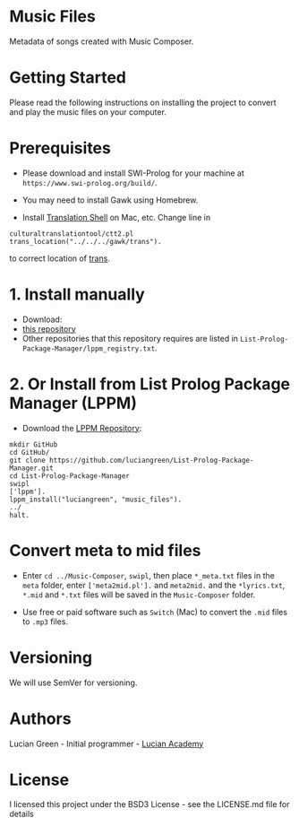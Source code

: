 # Music Files

Metadata of songs created with Music Composer.

# Getting Started

Please read the following instructions on installing the project to convert and play the music files on your computer.

# Prerequisites

* Please download and install SWI-Prolog for your machine at `https://www.swi-prolog.org/build/`.

* You may need to install Gawk using Homebrew.

* Install <a href="https://github.com/soimort/translate-shell">Translation Shell</a> on Mac, etc.
Change line in
```
culturaltranslationtool/ctt2.pl
trans_location("../../../gawk/trans").
```
to correct location of <a href="https://github.com/soimort/translate-shell">trans</a>.

# 1. Install manually

* Download:
* <a href="https://github.com/luciangreen/music_files">this repository</a>
* Other repositories that this repository requires are listed in `List-Prolog-Package-Manager/lppm_registry.txt`.

# 2. Or Install from List Prolog Package Manager (LPPM)

* Download the <a href="https://github.com/luciangreen/List-Prolog-Package-Manager">LPPM Repository</a>:

```
mkdir GitHub
cd GitHub/
git clone https://github.com/luciangreen/List-Prolog-Package-Manager.git
cd List-Prolog-Package-Manager
swipl
['lppm'].
lppm_install("luciangreen", "music_files").
../
halt.
```

# Convert meta to mid files

* Enter `cd ../Music-Composer`, `swipl`, then place `*_meta.txt` files in the `meta` folder, enter `['meta2mid.pl'].` and `meta2mid.` and the `*lyrics.txt`, `*.mid` and `*.txt` files will be saved in the `Music-Composer` folder.

* Use free or paid software such as `Switch` (Mac) to convert the `.mid` files to `.mp3` files.

# Versioning

We will use SemVer for versioning.

# Authors

Lucian Green - Initial programmer - <a href="https://www.lucianacademy.com/">Lucian Academy</a>

# License

I licensed this project under the BSD3 License - see the LICENSE.md file for details
